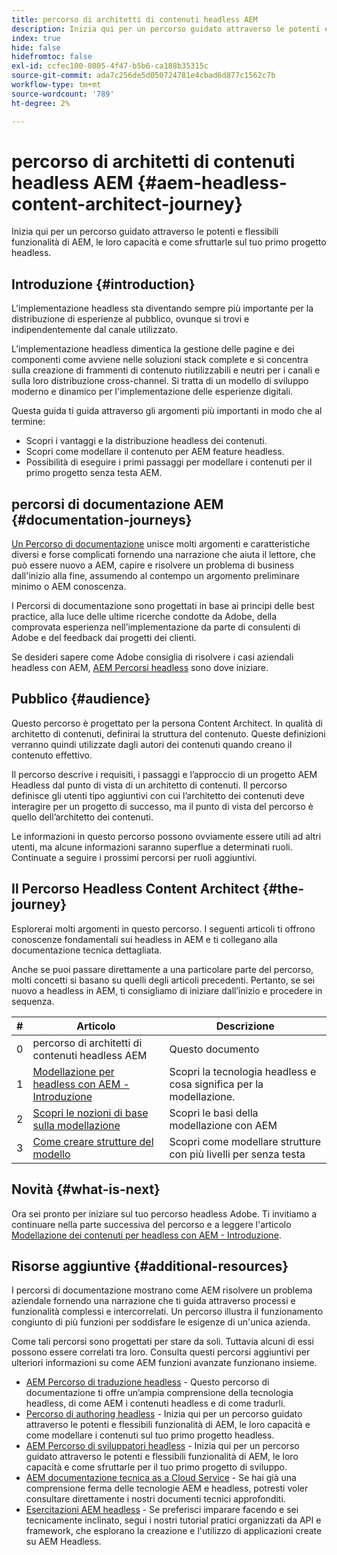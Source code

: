 ```yaml
---
title: percorso di architetti di contenuti headless AEM
description: Inizia qui per un percorso guidato attraverso le potenti e flessibili funzionalità di AEM, le loro capacità e come modellare i contenuti sul tuo primo progetto headless.
index: true
hide: false
hidefromtoc: false
exl-id: ccfec100-8005-4f47-b5b6-ca188b35315c
source-git-commit: ada7c256de5d050724781e4cbad6d877c1562c7b
workflow-type: tm+mt
source-wordcount: '789'
ht-degree: 2%

---
```


# percorso di architetti di contenuti headless AEM {#aem-headless-content-architect-journey}

Inizia qui per un percorso guidato attraverso le potenti e flessibili funzionalità di AEM, le loro capacità e come sfruttarle sul tuo primo progetto headless.

## Introduzione {#introduction}

L’implementazione headless sta diventando sempre più importante per la distribuzione di esperienze al pubblico, ovunque si trovi e indipendentemente dal canale utilizzato.

L’implementazione headless dimentica la gestione delle pagine e dei componenti come avviene nelle soluzioni stack complete e si concentra sulla creazione di frammenti di contenuto riutilizzabili e neutri per i canali e sulla loro distribuzione cross-channel. Si tratta di un modello di sviluppo moderno e dinamico per l&#39;implementazione delle esperienze digitali.

Questa guida ti guida attraverso gli argomenti più importanti in modo che al termine:

* Scopri i vantaggi e la distribuzione headless dei contenuti.
* Scopri come modellare il contenuto per AEM feature headless.
* Possibilità di eseguire i primi passaggi per modellare i contenuti per il primo progetto senza testa AEM.

## percorsi di documentazione AEM {#documentation-journeys}

[Un Percorso di documentazione](/help/journey-documentation/documentation-journeys.md) unisce molti argomenti e caratteristiche diversi e forse complicati fornendo una narrazione che aiuta il lettore, che può essere nuovo a AEM, capire e risolvere un problema di business dall&#39;inizio alla fine, assumendo al contempo un argomento preliminare minimo o AEM conoscenza.

I Percorsi di documentazione sono progettati in base ai principi delle best practice, alla luce delle ultime ricerche condotte da Adobe, della comprovata esperienza nell’implementazione da parte di consulenti di Adobe e del feedback dai progetti dei clienti.

Se desideri sapere come Adobe consiglia di risolvere i casi aziendali headless con AEM, [AEM Percorsi headless](/help/journey-documentation/documentation-journeys.md) sono dove iniziare.

## Pubblico {#audience}

Questo percorso è progettato per la persona Content Architect. In qualità di architetto di contenuti, definirai la struttura del contenuto. Queste definizioni verranno quindi utilizzate dagli autori dei contenuti quando creano il contenuto effettivo.

Il percorso descrive i requisiti, i passaggi e l’approccio di un progetto AEM Headless dal punto di vista di un architetto di contenuti. Il percorso definisce gli utenti tipo aggiuntivi con cui l’architetto dei contenuti deve interagire per un progetto di successo, ma il punto di vista del percorso è quello dell’architetto dei contenuti.

Le informazioni in questo percorso possono ovviamente essere utili ad altri utenti, ma alcune informazioni saranno superflue a determinati ruoli. Continuate a seguire i prossimi percorsi per ruoli aggiuntivi.

## Il Percorso Headless Content Architect {#the-journey}

Esplorerai molti argomenti in questo percorso. I seguenti articoli ti offrono conoscenze fondamentali sui headless in AEM e ti collegano alla documentazione tecnica dettagliata.

Anche se puoi passare direttamente a una particolare parte del percorso, molti concetti si basano su quelli degli articoli precedenti. Pertanto, se sei nuovo a headless in AEM, ti consigliamo di iniziare dall’inizio e procedere in sequenza.

| # | Articolo | Descrizione |
|---|---|---|
| 0 | percorso di architetti di contenuti headless AEM | Questo documento |
| 1 | [Modellazione per headless con AEM - Introduzione](introduction.md) | Scopri la tecnologia headless e cosa significa per la modellazione. |
| 2 | [Scopri le nozioni di base sulla modellazione](basics.md) | Scopri le basi della modellazione con AEM |
| 3 | [Come creare strutture del modello](model-structure.md) | Scopri come modellare strutture con più livelli per senza testa |

## Novità {#what-is-next}

Ora sei pronto per iniziare sul tuo percorso headless Adobe. Ti invitiamo a continuare nella parte successiva del percorso e a leggere l&#39;articolo [Modellazione dei contenuti per headless con AEM - Introduzione](introduction.md).

## Risorse aggiuntive {#additional-resources}

I percorsi di documentazione mostrano come AEM risolvere un problema aziendale fornendo una narrazione che ti guida attraverso processi e funzionalità complessi e intercorrelati. Un percorso illustra il funzionamento congiunto di più funzioni per soddisfare le esigenze di un&#39;unica azienda.

Come tali percorsi sono progettati per stare da soli. Tuttavia alcuni di essi possono essere correlati tra loro. Consulta questi percorsi aggiuntivi per ulteriori informazioni su come AEM funzioni avanzate funzionano insieme.

* [AEM Percorso di traduzione headless](/help/journey-headless/translation/overview.md) - Questo percorso di documentazione ti offre un’ampia comprensione della tecnologia headless, di come AEM i contenuti headless e di come tradurli.
* [Percorso di authoring headless](/help/journey-headless/author/overview.md) - Inizia qui per un percorso guidato attraverso le potenti e flessibili funzionalità di AEM, le loro capacità e come modellare i contenuti sul tuo primo progetto headless.
* [AEM Percorso di sviluppatori headless](/help/journey-headless/developer/overview.md) - Inizia qui per un percorso guidato attraverso le potenti e flessibili funzionalità di AEM, le loro capacità e come sfruttarle per il tuo primo progetto di sviluppo.
* [AEM documentazione tecnica as a Cloud Service](https://experienceleague.adobe.com/docs/experience-manager-cloud-service.html?lang=it) - Se hai già una comprensione ferma delle tecnologie AEM e headless, potresti voler consultare direttamente i nostri documenti tecnici approfonditi.
* [Esercitazioni AEM headless](https://experienceleague.adobe.com/docs/experience-manager-learn/getting-started-with-aem-headless/overview.html) - Se preferisci imparare facendo e sei tecnicamente inclinato, segui i nostri tutorial pratici organizzati da API e framework, che esplorano la creazione e l&#39;utilizzo di applicazioni create su AEM Headless.
